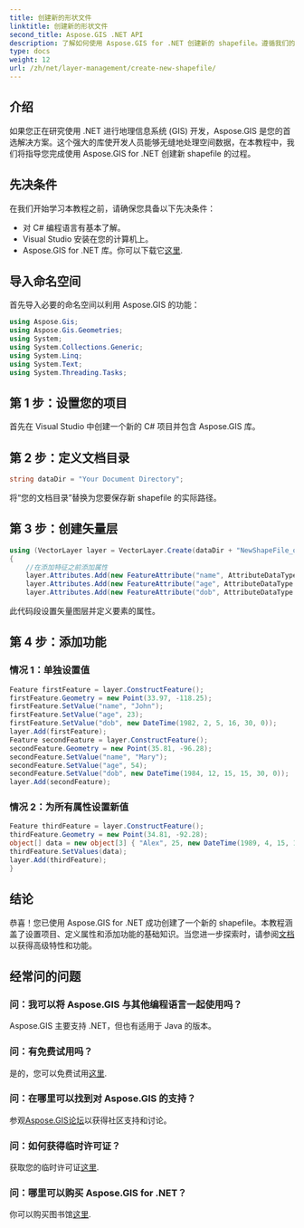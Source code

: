 ```yaml
---
title: 创建新的形状文件
linktitle: 创建新的形状文件
second_title: Aspose.GIS .NET API
description: 了解如何使用 Aspose.GIS for .NET 创建新的 shapefile。遵循我们的分步指南并释放空间数据操作的力量。
type: docs
weight: 12
url: /zh/net/layer-management/create-new-shapefile/
---
```

## 介绍
如果您正在研究使用 .NET 进行地理信息系统 (GIS) 开发，Aspose.GIS 是您的首选解决方案。这个强大的库使开发人员能够无缝地处理空间数据，在本教程中，我们将指导您完成使用 Aspose.GIS for .NET 创建新 shapefile 的过程。
## 先决条件
在我们开始学习本教程之前，请确保您具备以下先决条件：
- 对 C# 编程语言有基本了解。
- Visual Studio 安装在您的计算机上。
-  Aspose.GIS for .NET 库。你可以下载它[这里](https://releases.aspose.com/gis/net/).
## 导入命名空间
首先导入必要的命名空间以利用 Aspose.GIS 的功能：
```csharp
using Aspose.Gis;
using Aspose.Gis.Geometries;
using System;
using System.Collections.Generic;
using System.Linq;
using System.Text;
using System.Threading.Tasks;
```
## 第 1 步：设置您的项目
首先在 Visual Studio 中创建一个新的 C# 项目并包含 Aspose.GIS 库。
## 第 2 步：定义文档目录
```csharp
string dataDir = "Your Document Directory";
```
将“您的文档目录”替换为您要保存新 shapefile 的实际路径。
## 第 3 步：创建矢量层
```csharp
using (VectorLayer layer = VectorLayer.Create(dataDir + "NewShapeFile_out.shp", Drivers.Shapefile))
{
    //在添加特征之前添加属性
    layer.Attributes.Add(new FeatureAttribute("name", AttributeDataType.String));
    layer.Attributes.Add(new FeatureAttribute("age", AttributeDataType.Integer));
    layer.Attributes.Add(new FeatureAttribute("dob", AttributeDataType.DateTime));
```
此代码段设置矢量图层并定义要素的属性。
## 第 4 步：添加功能
### 情况 1：单独设置值
```csharp
Feature firstFeature = layer.ConstructFeature();
firstFeature.Geometry = new Point(33.97, -118.25);
firstFeature.SetValue("name", "John");
firstFeature.SetValue("age", 23);
firstFeature.SetValue("dob", new DateTime(1982, 2, 5, 16, 30, 0));
layer.Add(firstFeature);
Feature secondFeature = layer.ConstructFeature();
secondFeature.Geometry = new Point(35.81, -96.28);
secondFeature.SetValue("name", "Mary");
secondFeature.SetValue("age", 54);
secondFeature.SetValue("dob", new DateTime(1984, 12, 15, 15, 30, 0));
layer.Add(secondFeature);
```
### 情况 2：为所有属性设置新值
```csharp
Feature thirdFeature = layer.ConstructFeature();
thirdFeature.Geometry = new Point(34.81, -92.28);
object[] data = new object[3] { "Alex", 25, new DateTime(1989, 4, 15, 15, 30, 0) };
thirdFeature.SetValues(data);
layer.Add(thirdFeature);
}
```
## 结论
恭喜！您已使用 Aspose.GIS for .NET 成功创建了一个新的 shapefile。本教程涵盖了设置项目、定义属性和添加功能的基础知识。当您进一步探索时，请参阅[文档](https://reference.aspose.com/gis/net/)以获得高级特性和功能。
## 经常问的问题
### 问：我可以将 Aspose.GIS 与其他编程语言一起使用吗？
Aspose.GIS 主要支持 .NET，但也有适用于 Java 的版本。
### 问：有免费试用吗？
是的，您可以免费试用[这里](https://releases.aspose.com/).
### 问：在哪里可以找到对 Aspose.GIS 的支持？
参观[Aspose.GIS论坛](https://forum.aspose.com/c/gis/33)以获得社区支持和讨论。
### 问：如何获得临时许可证？
获取您的临时许可证[这里](https://purchase.aspose.com/temporary-license/).
### 问：哪里可以购买 Aspose.GIS for .NET？
你可以购买图书馆[这里](https://purchase.aspose.com/buy).